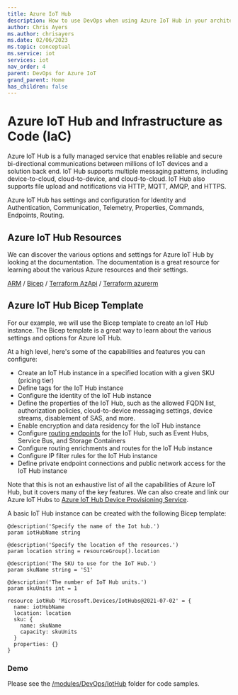 ```yaml
---
title: Azure IoT Hub
description: How to use DevOps when using Azure IoT Hub in your architecture
author: Chris Ayers
ms.author: chrisayers
ms.date: 02/06/2023
ms.topic: conceptual
ms.service: iot
services: iot
nav_order: 4
parent: DevOps for Azure IoT
grand_parent: Home
has_children: false
---
```


# Azure IoT Hub and Infrastructure as Code (IaC)

Azure IoT Hub is a fully managed service that enables reliable and secure bi-directional communications between millions of IoT devices and a solution back end. IoT Hub supports multiple messaging patterns, including device-to-cloud, cloud-to-device, and cloud-to-cloud. IoT Hub also supports file upload and notifications via HTTP, MQTT, AMQP, and HTTPS.

Azure IoT Hub has settings and configuration for Identity and Authentication, Communication, Telemetry, Properties, Commands, Endpoints, Routing.

## Azure IoT Hub Resources

We can discover the various options and settings for Azure IoT Hub by looking at the documentation. The documentation is a great resource for learning about the various Azure resources and their settings.

[ARM](https://learn.microsoft.com/en-us/azure/templates/microsoft.devices/iothubs?pivots=deployment-language-arm-template) / [Bicep](https://learn.microsoft.com/en-us/azure/templates/microsoft.devices/iothubs?pivots=deployment-language-bicep) / [Terraform AzApi](https://learn.microsoft.com/en-us/azure/templates/microsoft.devices/iothubs?pivots=deployment-language-terraform) / [Terraform azurerm](https://registry.terraform.io/providers/hashicorp/azurerm/latest/docs/resources/iothub)

## Azure IoT Hub Bicep Template

For our example, we will use the Bicep template to create an IoT Hub instance. The Bicep template is a great way to learn about the various settings and options for Azure IoT Hub.

At a high level, here's some of the capabilities and features you can configure:

- Create an IoT Hub instance in a specified location with a given SKU (pricing tier)
- Define tags for the IoT Hub instance
- Configure the identity of the IoT Hub instance
- Define the properties of the IoT Hub, such as the allowed FQDN list, authorization policies, cloud-to-device messaging settings, device streams, disablement of SAS, and more.
- Enable encryption and data residency for the IoT Hub instance
- Configure [routing endpoints](../DataEgress/) for the IoT Hub, such as Event Hubs, Service Bus, and Storage Containers
- Configure routing enrichments and routes for the IoT Hub instance
- Configure IP filter rules for the IoT Hub instance
- Define private endpoint connections and public network access for the IoT Hub instance

Note that this is not an exhaustive list of all the capabilities of Azure IoT Hub, but it covers many of the key features.
We can also create and link our Azure IoT Hubs to [Azure IoT Hub Device Provisioning Service](./azure-iot-hub-dps.md).

A basic IoT Hub instance can be created with the following Bicep template:

```bicep
@description('Specify the name of the Iot hub.')
param iotHubName string

@description('Specify the location of the resources.')
param location string = resourceGroup().location

@description('The SKU to use for the IoT Hub.')
param skuName string = 'S1'

@description('The number of IoT Hub units.')
param skuUnits int = 1

resource iotHub 'Microsoft.Devices/IotHubs@2021-07-02' = {
  name: iotHubName
  location: location
  sku: {
    name: skuName
    capacity: skuUnits
  }
  properties: {}
}
```

### Demo
 
Please see the [/modules/DevOps/IotHub](https://github.com/Azure/IoTTrainingPack/tree/main/modules/DevOps/IoTHub) folder for code samples.
